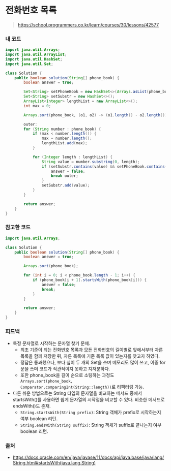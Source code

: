 # 전화번호 목록

> https://school.programmers.co.kr/learn/courses/30/lessons/42577

### 내 코드

```java
import java.util.Arrays;
import java.util.ArrayList;
import java.util.HashSet;
import java.util.Set;

class Solution {
    public boolean solution(String[] phone_book) {
        boolean answer = true;

        Set<String> setPhoneBook = new HashSet<>(Arrays.asList(phone_book));
        Set<String> setSubstr = new HashSet<>();
        ArrayList<Integer> lengthList = new ArrayList<>();
        int max = 0;

        Arrays.sort(phone_book, (o1, o2) -> (o1.length() - o2.length()));

        outer:
        for (String number : phone_book) {
            if (max < number.length()) {
                max = number.length();
                lengthList.add(max);
            }

            for (Integer length : lengthList) {
                String value = number.substring(0, length);
                if (setSubstr.contains(value) && setPhoneBook.contains(value)) {
                    answer = false;
                    break outer;
                }
                setSubstr.add(value);
            }
        }

        return answer;
    }
}
```

### 참고한 코드

```java
import java.util.Arrays;

class Solution {
    public boolean solution(String[] phone_book) {
        boolean answer = true;

        Arrays.sort(phone_book);

        for (int i = 0; i < phone_book.length - 1; i++) {
            if (phone_book[i + 1].startsWith(phone_book[i])) {
                answer = false;
                break;
            }
        }

        return answer;
    }
}
```

### 피드백

- 특정 문자열로 시작하는 문자열 찾기 문제.
    - 최초 기준이 되는 전화번호 목록과 모든 전화번호의 길이별로 앞에서부터 자른 목록을 함께 저장한 뒤, 자른 목록에 기준 목록 값이 있는지를 찾고자 하였다.
    - 정답은 통과했으나, 보다 싶이 두 개의 Set을 쓰며 메모리도 많이 쓰고, 이중 for문을 쓰며 코드가 직관적이지 못하고 지저분하다.
    - 또한 phone_book을 길이 순으로 소팅하는 과정도 `Arrays.sort(phone_book, Comparator.comparingInt(String::length))`로 리팩터링 가능.
- 다른 쉬운 방법으로는 String 타입의 문자열을 비교하는 메서드 중에서 startsWith()를 사용하면 쉽게 문자열의 시작점을 비교할 수 있다. 비슷한 메서드로 endsWith()도 존재.
    - `String.startsWith(String prefix)`: String 객체가 prefix로 시작하는지 여부 boolean 리턴.
    - `String.endsWith(String suffix)`: String 객체가 suffix로 끝나는지 여부 boolean 리턴.

### 출처

- https://docs.oracle.com/en/java/javase/11/docs/api/java.base/java/lang/String.html#startsWith(java.lang.String)